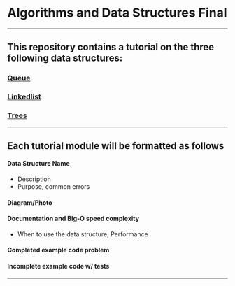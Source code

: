 # Algorithms and Data Structures Final
---
## This repository contains a tutorial on the three following data structures:

### [Queue](https://github.com/joehawkens/data-structures-final/blob/main/1-Queue.md)
### [Linkedlist](https://github.com/joehawkens/data-structures-final/blob/main/2-Linkedlist.md)
### [Trees](https://github.com/joehawkens/data-structures-final/blob/main/3-Trees.md)
---

## Each tutorial module will be formatted as follows

#### Data Structure Name
- Description
- Purpose, common errors
#### Diagram/Photo
#### Documentation and Big-O speed complexity
- When to use the data structure, Performance
#### Completed example code problem
#### Incomplete example code w/ tests

---
